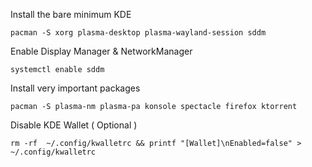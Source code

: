 Install the bare minimum KDE

    pacman -S xorg plasma-desktop plasma-wayland-session sddm
  
Enable Display Manager & NetworkManager

    systemctl enable sddm

Install very important packages

    pacman -S plasma-nm plasma-pa konsole spectacle firefox ktorrent

Disable KDE Wallet ( Optional )

    rm -rf  ~/.config/kwalletrc && printf "[Wallet]\nEnabled=false" > ~/.config/kwalletrc

